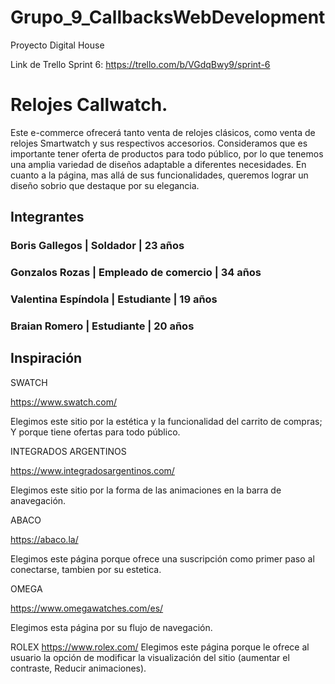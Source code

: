 # Grupo_9_CallbacksWebDevelopment
Proyecto Digital House



Link de Trello Sprint 6: https://trello.com/b/VGdqBwy9/sprint-6

# Relojes Callwatch.
Este e-commerce ofrecerá tanto venta de relojes clásicos, como venta de relojes Smartwatch y sus respectivos accesorios. Consideramos que es importante 
tener oferta de productos para todo público, por lo que tenemos una amplia variedad de diseños adaptable a diferentes necesidades. 
En cuanto a la página, mas allá de sus funcionalidades, queremos lograr un diseño sobrio que destaque por su elegancia. 

## Integrantes
### Boris Gallegos | Soldador | 23 años
### Gonzalos Rozas | Empleado de comercio | 34 años
### Valentina Espíndola | Estudiante | 19 años 
### Braian Romero | Estudiante | 20 años


## Inspiración 
SWATCH

https://www.swatch.com/

Elegimos este sitio por la estética y la funcionalidad del carrito de compras; Y porque tiene ofertas para todo público.

INTEGRADOS ARGENTINOS

https://www.integradosargentinos.com/ 

Elegimos este sitio por la forma de las animaciones en la barra de anavegación.

ABACO

https://abaco.la/

Elegimos este página porque ofrece una suscripción como primer paso al conectarse, tambien por su estetica.


OMEGA 

https://www.omegawatches.com/es/

Elegimos esta página por su flujo de navegación.

ROLEX
https://www.rolex.com/
Elegimos este página porque le ofrece al usuario la opción de modificar la visualización del sitio (aumentar el contraste, Reducir animaciones).





